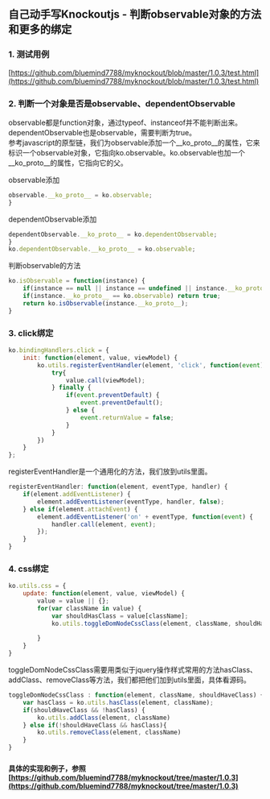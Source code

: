 ## 自己动手写Knockoutjs - 判断observable对象的方法和更多的绑定
### 1. 测试用例
[https://github.com/bluemind7788/myknockout/blob/master/1.0.3/test.html](https://github.com/bluemind7788/myknockout/blob/master/1.0.3/test.html)
### 2. 判断一个对象是否是observable、dependentObservable

observable都是function对象，通过typeof、instanceof并不能判断出来。   
dependentObservable也是observable，需要判断为true。   
参考javascript的原型链，我们为observable添加一个__ko_proto__的属性，它来标识一个observable对象，它指向ko.observable。ko.observable也加一个__ko_proto__的属性，它指向它的父。

observable添加
``` javascript
observable.__ko_proto__ = ko.observable;
}
```
dependentObservable添加
``` javascript
dependentObservable.__ko_proto__ = ko.dependentObservable;
}
ko.dependentObservable.__ko_proto__ = ko.observable;
```
判断observable的方法
``` javascript
ko.isObservable = function(instance) {
	if(instance == null || instance == undefined || instance.__ko_proto__ == undefined) return false;
	if(instance.__ko_proto__ == ko.observable) return true;
	return ko.isObservable(instance.__ko_proto__);
}
```
### 3. click绑定
``` javascript
ko.bindingHandlers.click = {
	init: function(element, value, viewModel) {
		ko.utils.registerEventHandler(element, 'click', function(event) {
			try{
				value.call(viewModel);
			} finally {
				if(event.preventDefault) {
					event.preventDefault();
				} else {
					event.returnValue = false;
				}
			}
		})
	}
};
```
registerEventHandler是一个通用化的方法，我们放到utils里面。

``` javascript
registerEventHandler: function(element, eventType, handler) {
	if(element.addEventListener) {
		element.addEventListener(eventType, handler, false);
	} else if(element.attachEvent) {
		element.addEventListener('on' + eventType, function(event) {
			handler.call(element, event);
		});
	}
}
```
### 4. css绑定
``` javascript
ko.utils.css = {
	update: function(element, value, viewModel) {
		value = value || {};
		for(var className in value) {
			var shouldHasClass = value[className];
			ko.utils.toggleDomNodeCssClass(element, className, shouldHaveClass);
			
		}
	}
}
```
toggleDomNodeCssClass需要用类似于jquery操作样式常用的方法hasClass、addClass、removeClass等方法，我们都把他们加到utils里面，具体看源码。

``` javascript
toggleDomNodeCssClass : function(element, className, shouldHaveClass) {
	var hasClass = ko.utils.hasClass(element, className);
	if(shouldHaveClass && !hasClass) {
		ko.utils.addClass(element, className)
	} else if(!shouldHaveClass && hasClass){
		ko.utils.removeClass(element, className)
	}
}
```
### 
**具体的实现和例子，参照[https://github.com/bluemind7788/myknockout/tree/master/1.0.3](https://github.com/bluemind7788/myknockout/tree/master/1.0.3)**


